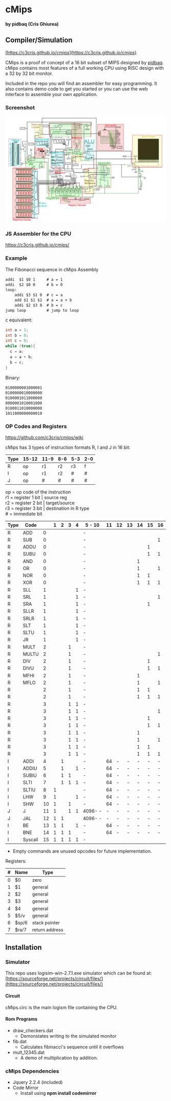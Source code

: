 # cMips
#### by pidbaq (Cris Ghiurea)

## Compiler/Simulation
[https://c3cris.github.io/cmips](https://c3cris.github.io/cmips)

CMips is a proof of concept of a 16 bit subset of MIPS designed by [pidbaq](http://www.pidbaq.com).  cMips contains most features of a full working CPU using RISC design with a 32 by 32 bit monitor. 

Included in the repo you will find an assembler for easy programming.  It also contains demo code to get you started or you can use the web interface to assemble your own application.

### Screenshot

![cMips Screenshot](docs/images/labeled_schematic.png)

### JS Assembler for the CPU

https://c3cris.github.io/cmips/


### Example
The Fibonacci sequence in cMips Assembly
```
addi  $1 $0 1     # a = 1
addi  $2 $0 0     # b = 0
loop:
    addi $3 $1 0  # c = a
    add $1 $1 $2  # a = a + b
    addi $2 $3 0  # b = c
jump loop         # jump to loop
```

c equivalent: 
```c
int a = 1;
int b = 0;
int c = 0;
while (true){
  c = a;
  a = a + b;
  b = c;
}
```

Binary:
```
0100000001000001
0100000010000000
0100001011000000
0000001010001000
0100011010000000
1011000000000010
```


### OP Codes and Registers

https://github.com/c3cris/cmips/wiki

cMips has 3 types of instruction formats R, I and J in 16 bit:

| Type | 15-12 | 11-9 | 8-6 | 5-3 | 2-0 |
|------|-------|------|-----|-----|-----|
| R    | op    | r1   | r2  | r3  | f   |
| I    | op    | r1   | r2  | #   | #   |
| J    | op    | #    | #   | #   | #   |

op = op code of the instruction  
r1 = register 1 bit | source reg  
r2 = register 2 bit | target/source  
r3 = register 3 bit | destination in R type  
\# = immediate bit 


| Type | Code  |    | 1 | 2 | 3 | 4 | 5   - 10 | 11 | 12 | 13 | 14 | 15 | 16 |
|------|-------|----|---|---|---|---|----------|----|----|----|----|----|----|
| R    | ADD   | 0  |   |   |   |   |     -    |    |    |    |    |    |    |
| R    | SUB   | 0  |   |   |   |   |     -    |    |    |    |    |    | 1  |
| R    | ADDU  | 0  |   |   |   |   |     -    |    |    |    |    | 1  |    |
| R    | SUBU  | 0  |   |   |   |   |     -    |    |    |    |    | 1  | 1  |
| R    | AND   | 0  |   |   |   |   |     -    |    |    |    | 1  |    |    |
| R    | OR    | 0  |   |   |   |   |     -    |    |    |    | 1  |    | 1  |
| R    | NOR   | 0  |   |   |   |   |     -    |    |    |    | 1  | 1  |    |
| R    | XOR   | 0  |   |   |   |   |     -    |    |    |    | 1  | 1  | 1  |
| R    | SLL   | 1  |   |   |   | 1 |     -    |    |    |    |    |    |    |
| R    | SRL   | 1  |   |   |   | 1 |     -    |    |    |    |    |    | 1  |
| R    | SRA   | 1  |   |   |   | 1 |     -    |    |    |    |    | 1  |    |
| R    | SLLR  | 1  |   |   |   | 1 |     -    |    |    |    |    |    |    |
| R    | SRLR  | 1  |   |   |   | 1 |     -    |    |    |    |    |    |    |
| R    | SLT   | 1  |   |   |   | 1 |     -    |    |    |    |    |    |    |
| R    | SLTU  | 1  |   |   |   | 1 |     -    |    |    |    |    |    |    |
| R    | JR    | 1  |   |   |   | 1 |     -    |    |    |    |    |    |    |
| R    | MULT  | 2  |   |   | 1 |   |     -    |    |    |    |    |    |    |
| R    | MULTU | 2  |   |   | 1 |   |     -    |    |    |    |    |    | 1  |
| R    | DIV   | 2  |   |   | 1 |   |     -    |    |    |    |    | 1  |    |
| R    | DIVU  | 2  |   |   | 1 |   |     -    |    |    |    |    | 1  | 1  |
| R    | MFHI  | 2  |   |   | 1 |   |     -    |    |    |    | 1  |    |    |
| R    | MFLO  | 2  |   |   | 1 |   |     -    |    |    |    | 1  |    | 1  |
| R    |       | 2  |   |   | 1 |   |     -    |    |    |    | 1  | 1  |    |
| R    |       | 2  |   |   | 1 |   |     -    |    |    |    | 1  | 1  | 1  |
| R    |       | 3  |   |   | 1 | 1 |     -    |    |    |    |    |    |    |
| R    |       | 3  |   |   | 1 | 1 |     -    |    |    |    |    |    | 1  |
| R    |       | 3  |   |   | 1 | 1 |     -    |    |    |    |    | 1  |    |
| R    |       | 3  |   |   | 1 | 1 |     -    |    |    |    |    | 1  | 1  |
| R    |       | 3  |   |   | 1 | 1 |     -    |    |    |    | 1  |    |    |
| R    |       | 3  |   |   | 1 | 1 |     -    |    |    |    | 1  |    | 1  |
| R    |       | 3  |   |   | 1 | 1 |     -    |    |    |    | 1  | 1  |    |
| R    |       | 3  |   |   | 1 | 1 |     -    |    |    |    | 1  | 1  | 1  |
| I    | ADDI  | 4  |   | 1 |   |   |     -    | 64 | -  | -  | -  | -  | -  |
| I    | ADDIU | 5  |   | 1 |   | 1 |     -    | 64 | -  | -  | -  | -  | -  |
| I    | SUBIU | 6  |   | 1 | 1 |   |     -    | 64 | -  | -  | -  | -  | -  |
| I    | SLTI  | 7  |   | 1 | 1 | 1 |     -    | 64 | -  | -  | -  | -  | -  |
| I    | SLTIU | 8  | 1 |   |   |   |     -    | 64 | -  | -  | -  | -  | -  |
| I    | LHW   | 9  | 1 |   |   | 1 |     -    | 64 | -  | -  | -  | -  | -  |
| I    | SHW   | 10 | 1 |   | 1 |   |     -    | 64 | -  | -  | -  | -  | -  |
| J    | J     | 11 | 1 |   | 1 | 1 | 4096- -  | -  | -  | -  | -  | -  | -  |
| J    | JAL   | 12 | 1 | 1 |   |   | 4096- -  | -  | -  | -  | -  | -  | -  |
| I    | BE    | 13 | 1 | 1 |   | 1 |     -    | 64 | -  | -  | -  | -  | -  |
| I    | BNE   | 14 | 1 | 1 | 1 |   |     -    | 64 | -  | -  | -  | -  | -  |
| I    | Syscall | 15 | 1 | 1 | 1 | 1 |     -    |    |    |    |    |    |    |
* Empty commands are unused opcodes for future implementation.

Registers:

| # | Name  | Type           |
|---|-------|----------------|
| 0 | $0    | zero           |
| 1 | $1    | general        |
| 2 | $2    | general        |
| 3 | $3    | general        |
| 4 | $4    | general        |
| 5 | $5/v  | general        |
| 6 | $sp/6   | stack pointer  |
| 7 | $ra/7   | return address |


## Installation

### Simulator

This repo uses logisim-win-2.7.1.exe simulator which can be found at:  [https://sourceforge.net/projects/circuit/files/](https://sourceforge.net/projects/circuit/files/)

#### Circuit

cMips.circ is the main logism file containing the CPU.

#### Rom Programs

* draw_checkers.dat 
  * Demonstates writing to the simulated monitor
* fib.dat
  * Calculates fibinacci's sequence until it overflows 
* mult_12345.dat
  * A demo of multiplication by addition. 

### cMips Dependencies

* Jquery 2.2.4 (included)
* Code Mirror
  * Install using **npm install codemirror**




